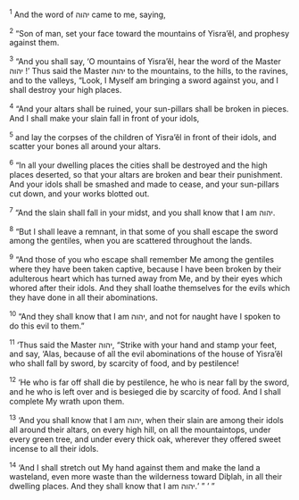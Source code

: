 <sup>1</sup> And the word of יהוה came to me, saying,

<sup>2</sup> “Son of man, set your face toward the mountains of Yisra’ĕl, and prophesy against them.

<sup>3</sup> “And you shall say, ‘O mountains of Yisra’ĕl, hear the word of the Master יהוה !’ Thus said the Master יהוה to the mountains, to the hills, to the ravines, and to the valleys, “Look, I Myself am bringing a sword against you, and I shall destroy your high places.

<sup>4</sup> “And your altars shall be ruined, your sun-pillars shall be broken in pieces. And I shall make your slain fall in front of your idols,

<sup>5</sup> and lay the corpses of the children of Yisra’ĕl in front of their idols, and scatter your bones all around your altars.

<sup>6</sup> “In all your dwelling places the cities shall be destroyed and the high places deserted, so that your altars are broken and bear their punishment. And your idols shall be smashed and made to cease, and your sun-pillars cut down, and your works blotted out.

<sup>7</sup> “And the slain shall fall in your midst, and you shall know that I am יהוה.

<sup>8</sup> “But I shall leave a remnant, in that some of you shall escape the sword among the gentiles, when you are scattered throughout the lands.

<sup>9</sup> “And those of you who escape shall remember Me among the gentiles where they have been taken captive, because I have been broken by their adulterous heart which has turned away from Me, and by their eyes which whored after their idols. And they shall loathe themselves for the evils which they have done in all their abominations.

<sup>10</sup> “And they shall know that I am יהוה, and not for naught have I spoken to do this evil to them.”

<sup>11</sup> ‘Thus said the Master יהוה, “Strike with your hand and stamp your feet, and say, ‘Alas, because of all the evil abominations of the house of Yisra’ĕl who shall fall by sword, by scarcity of food, and by pestilence!

<sup>12</sup> ‘He who is far off shall die by pestilence, he who is near fall by the sword, and he who is left over and is besieged die by scarcity of food. And I shall complete My wrath upon them.

<sup>13</sup> ‘And you shall know that I am יהוה, when their slain are among their idols all around their altars, on every high hill, on all the mountaintops, under every green tree, and under every thick oak, wherever they offered sweet incense to all their idols.

<sup>14</sup> ‘And I shall stretch out My hand against them and make the land a wasteland, even more waste than the wilderness toward Diḇlah, in all their dwelling places. And they shall know that I am יהוה.’ ” ’ ”

